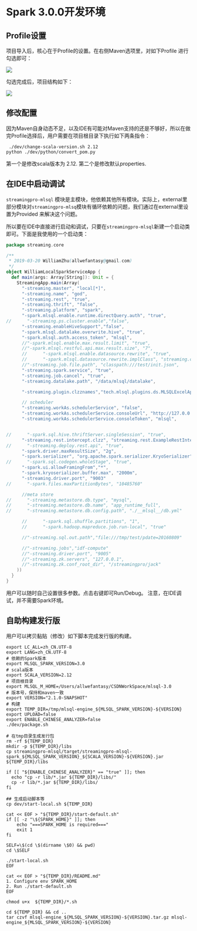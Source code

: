 # Spark 3.0.0开发环境

## Profile设置
项目导入后，核心在于Profile的设置。在右侧Maven选项里，对如下Profile 进行勾选即可：

![](http://docs.mlsql.tech/upload_images/483a6328-8f7a-4b82-a584-5332278e59a5.png)

勾选完成后，项目结构如下：

![](http://docs.mlsql.tech/upload_images/ab23cba8-9397-48dd-ac28-12be1777b638.png)

## 修改配置

因为Maven自身动态不足，以及IDE有可能对Maven支持的还是不够好，所以在做完Profile选择后，用户需要在项目根目录下执行如下两条指令：

```
 ./dev/change-scala-version.sh 2.12
python ./dev/python/convert_pom.py
```

第一个是修改scala版本为 2.12. 第二个是修改默认properties.


## 在IDE中启动调试

`streamingpro-mlsql` 模块是主模块，他依赖其他所有模块。实际上，external里部分模块对`streamingpro-mlsq`模块有循环依赖的问题，我们通过在external里设置为Provided 来解决这个问题。

所以要在IDE中直接进行启动和调试，只要在`streamingpro-mlsql`新建一个启动类即可。下面是我使用的一个启动类：

```scala
package streaming.core

/**
 * 2019-03-20 WilliamZhu(allwefantasy@gmail.com)
 */
object WilliamLocalSparkServiceApp {
  def main(args: Array[String]): Unit = {
    StreamingApp.main(Array(
      "-streaming.master", "local[*]",
      "-streaming.name", "god",
      "-streaming.rest", "true",
      "-streaming.thrift", "false",
      "-streaming.platform", "spark",
      "-spark.mlsql.enable.runtime.directQuery.auth", "true",
//      "-streaming.ps.cluster.enable","false",
      "-streaming.enableHiveSupport","false",
      "-spark.mlsql.datalake.overwrite.hive", "true",
      "-spark.mlsql.auth.access_token", "mlsql",
      //"-spark.mlsql.enable.max.result.limit", "true",
      //"-spark.mlsql.restful.api.max.result.size", "7",
      //      "-spark.mlsql.enable.datasource.rewrite", "true",
      //      "-spark.mlsql.datasource.rewrite.implClass", "streaming.core.datasource.impl.TestRewrite",
      //"-streaming.job.file.path", "classpath:///test/init.json",
      "-streaming.spark.service", "true",
      "-streaming.job.cancel", "true",
      "-streaming.datalake.path", "/data/mlsql/datalake",

      "-streaming.plugin.clzznames","tech.mlsql.plugins.ds.MLSQLExcelApp",

      // scheduler
      "-streaming.workAs.schedulerService", "false",
      "-streaming.workAs.schedulerService.consoleUrl", "http://127.0.0.1:9002",
      "-streaming.workAs.schedulerService.consoleToken", "mlsql",


//      "-spark.sql.hive.thriftServer.singleSession", "true",
      "-streaming.rest.intercept.clzz", "streaming.rest.ExampleRestInterceptor",
//      "-streaming.deploy.rest.api", "true",
      "-spark.driver.maxResultSize", "2g",
      "-spark.serializer", "org.apache.spark.serializer.KryoSerializer",
//      "-spark.sql.codegen.wholeStage", "true",
      "-spark.ui.allowFramingFrom","*",
      "-spark.kryoserializer.buffer.max", "2000m",
      "-streaming.driver.port", "9003"
//      "-spark.files.maxPartitionBytes", "10485760"

      //meta store
//      "-streaming.metastore.db.type", "mysql",
//      "-streaming.metastore.db.name", "app_runtime_full",
//      "-streaming.metastore.db.config.path", "./__mlsql__/db.yml"

      //      "-spark.sql.shuffle.partitions", "1",
      //      "-spark.hadoop.mapreduce.job.run-local", "true"

      //"-streaming.sql.out.path","file:///tmp/test/pdate=20160809"

      //"-streaming.jobs","idf-compute"  
      //"-streaming.driver.port", "9005"
      //"-streaming.zk.servers", "127.0.0.1",
      //"-streaming.zk.conf_root_dir", "/streamingpro/jack"
    ))
  }
}

```

用户可以随时自己设置很多参数。点击右键即可Run/Debug。 注意，在IDE调试，并不需要Spark环境。

## 自助构建发行版

用户可以拷贝黏贴（修改）如下脚本完成发行版的构建。

```shell
export LC_ALL=zh_CN.UTF-8
export LANG=zh_CN.UTF-8
# 依赖的Spark版本
export MLSQL_SPARK_VERSION=3.0
# scala版本
export SCALA_VERSION=2.12
# 项目根目录
export MLSQL_M_HOME=/Users/allwefantasy/CSDNWorkSpace/mlsql-3.0
# 版本号，保持和maven一致
export VERSION="2.1.0-SNAPSHOT"
# 构建
export TEMP_DIR=/tmp/mlsql-engine_${MLSQL_SPARK_VERSION}-${VERSION}
export UPLOAD=false
export ENABLE_CHINESE_ANALYZER=false
./dev/package.sh

# 在tmp目录生成发行包
rm -rf ${TEMP_DIR}
mkdir -p ${TEMP_DIR}/libs
cp streamingpro-mlsql/target/streamingpro-mlsql-spark_${MLSQL_SPARK_VERSION}_${SCALA_VERSION}-${VERSION}.jar ${TEMP_DIR}/libs

if [[ "${ENABLE_CHINESE_ANALYZER}" == "true" ]]; then
  echo "cp -r lib/*.jar ${TEMP_DIR}/libs/"
  cp -r lib/*.jar ${TEMP_DIR}/libs/
fi

## 生成启动脚本等
cp dev/start-local.sh ${TEMP_DIR}

cat << EOF > "${TEMP_DIR}/start-default.sh"
if [[ -z "\${SPARK_HOME}" ]]; then
    echo "===SPARK_HOME is required==="
    exit 1
fi

SELF=\$(cd \$(dirname \$0) && pwd)
cd \$SELF

./start-local.sh
EOF

cat << EOF > "${TEMP_DIR}/README.md"
1. Configure env SPARK_HOME
2. Run ./start-default.sh
EOF

chmod u+x  ${TEMP_DIR}/*.sh

cd ${TEMP_DIR} && cd ..
tar czvf mlsql-engine_${MLSQL_SPARK_VERSION}-${VERSION}.tar.gz mlsql-engine_${MLSQL_SPARK_VERSION}-${VERSION}
```